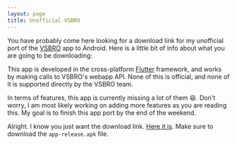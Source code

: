 ```yaml
---
layout: page
title: Unofficial VSBRO
---
```


You have probably come here looking for a download link for my unofficial port of the [VSBRO](https://vsbro.co/) app to Android. Here is a little bit of info about what you are going to be downloading:

This app is developed in the cross-platform [Flutter](https://flutter.dev/) framework, and works by making calls to VSBRO's webapp API. None of this is official, and none of it is supported directly by the VSBRO team.

In terms of features, this app is currently missing a lot of them :laughing:. Don't worry, I am most likely working on adding more features as you are reading this. My goal is to finish this app port by the end of the weekend.

Alright. I know you just want the download link. [Here it is](https://github.com/Ewpratten/vsbro_android/releases/latest). Make sure to download the `app-release.apk` file.
